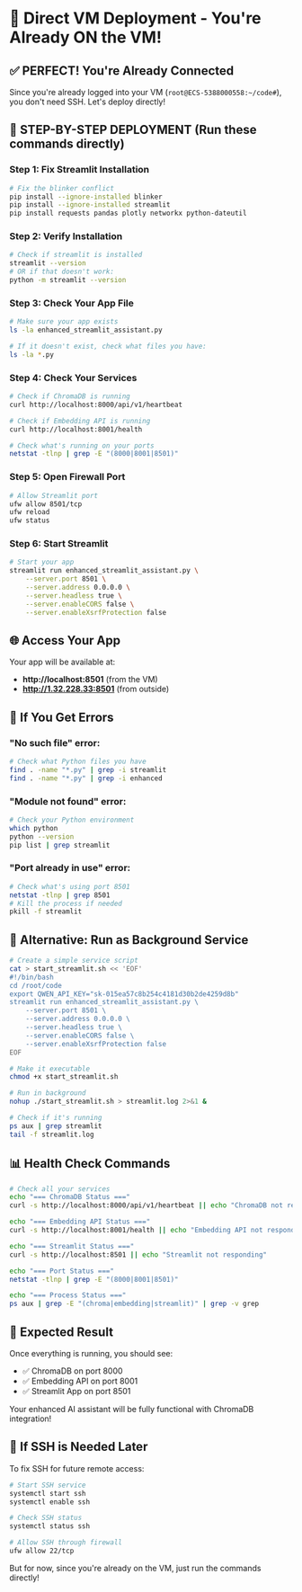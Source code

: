 # 🚀 Direct VM Deployment - You're Already ON the VM!

## ✅ **PERFECT! You're Already Connected**

Since you're already logged into your VM (`root@ECS-5388000558:~/code#`), you don't need SSH. Let's deploy directly!

## 🎯 **STEP-BY-STEP DEPLOYMENT (Run these commands directly)**

### **Step 1: Fix Streamlit Installation**
```bash
# Fix the blinker conflict
pip install --ignore-installed blinker
pip install --ignore-installed streamlit
pip install requests pandas plotly networkx python-dateutil
```

### **Step 2: Verify Installation**
```bash
# Check if streamlit is installed
streamlit --version
# OR if that doesn't work:
python -m streamlit --version
```

### **Step 3: Check Your App File**
```bash
# Make sure your app exists
ls -la enhanced_streamlit_assistant.py

# If it doesn't exist, check what files you have:
ls -la *.py
```

### **Step 4: Check Your Services**
```bash
# Check if ChromaDB is running
curl http://localhost:8000/api/v1/heartbeat

# Check if Embedding API is running  
curl http://localhost:8001/health

# Check what's running on your ports
netstat -tlnp | grep -E "(8000|8001|8501)"
```

### **Step 5: Open Firewall Port**
```bash
# Allow Streamlit port
ufw allow 8501/tcp
ufw reload
ufw status
```

### **Step 6: Start Streamlit**
```bash
# Start your app
streamlit run enhanced_streamlit_assistant.py \
    --server.port 8501 \
    --server.address 0.0.0.0 \
    --server.headless true \
    --server.enableCORS false \
    --server.enableXsrfProtection false
```

## 🌐 **Access Your App**

Your app will be available at:
- **http://localhost:8501** (from the VM)
- **http://1.32.228.33:8501** (from outside)

## 🔧 **If You Get Errors**

### **"No such file" error:**
```bash
# Check what Python files you have
find . -name "*.py" | grep -i streamlit
find . -name "*.py" | grep -i enhanced
```

### **"Module not found" error:**
```bash
# Check your Python environment
which python
python --version
pip list | grep streamlit
```

### **"Port already in use" error:**
```bash
# Check what's using port 8501
netstat -tlnp | grep 8501
# Kill the process if needed
pkill -f streamlit
```

## 🚀 **Alternative: Run as Background Service**

```bash
# Create a simple service script
cat > start_streamlit.sh << 'EOF'
#!/bin/bash
cd /root/code
export QWEN_API_KEY="sk-015ea57c8b254c4181d30b2de4259d8b"
streamlit run enhanced_streamlit_assistant.py \
    --server.port 8501 \
    --server.address 0.0.0.0 \
    --server.headless true \
    --server.enableCORS false \
    --server.enableXsrfProtection false
EOF

# Make it executable
chmod +x start_streamlit.sh

# Run in background
nohup ./start_streamlit.sh > streamlit.log 2>&1 &

# Check if it's running
ps aux | grep streamlit
tail -f streamlit.log
```

## 📊 **Health Check Commands**

```bash
# Check all your services
echo "=== ChromaDB Status ==="
curl -s http://localhost:8000/api/v1/heartbeat || echo "ChromaDB not responding"

echo "=== Embedding API Status ==="
curl -s http://localhost:8001/health || echo "Embedding API not responding"

echo "=== Streamlit Status ==="
curl -s http://localhost:8501 || echo "Streamlit not responding"

echo "=== Port Status ==="
netstat -tlnp | grep -E "(8000|8001|8501)"

echo "=== Process Status ==="
ps aux | grep -E "(chroma|embedding|streamlit)" | grep -v grep
```

## 🎉 **Expected Result**

Once everything is running, you should see:
- ✅ ChromaDB on port 8000
- ✅ Embedding API on port 8001  
- ✅ Streamlit App on port 8501

Your enhanced AI assistant will be fully functional with ChromaDB integration!

## 🚨 **If SSH is Needed Later**

To fix SSH for future remote access:
```bash
# Start SSH service
systemctl start ssh
systemctl enable ssh

# Check SSH status
systemctl status ssh

# Allow SSH through firewall
ufw allow 22/tcp
```

But for now, since you're already on the VM, just run the commands directly!
